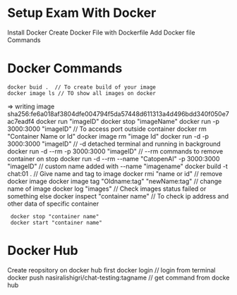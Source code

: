 # Setup Exam With Docker 

Install Docker 
Create Docker File with Dockerfile
Add Docker file Commands

# Docker Commands
    docker buid .  // To create build of your image
    docker image ls // TO show all images on docker
 => writing image sha256:fe6a018af3804dfe004794f5da57448d611313a4d496bdd340f050e7ac7eadf4 
    docker run "imageID"
    docker stop "imageName" 
    docker run -p 3000:3000 "imageID"   // To access port outside container
    docker rm "Container Name or Id"
    docker image rm "image Id"
     docker run -d -p 3000:3000 "imageID"   //  -d detached terminal and running in background
    docker run -d --rm -p 3000:3000 "imageID"   // --rm commands to remove container on stop
    docker run -d --rm --name "CatopenAI" -p 3000:3000 "imageID"  // custom name added with --name "imagename"
     docker build -t chat:01 . // Give name and tag to image 
     docker rmi "name or id" // remove docker image
     docker image tag "Oldname:tag" "newName:tag" // change name of image
     docker log "images" // Check images status failed or something else
     docker inspect "container name" // To check ip address and other data of specific container

     docker stop "container name"
     docker start "container name" 

# Docker Hub
Create reopsitory on docker hub first
docker login // login from terminal
docker push nasiralishigri/chat-testing:tagname // get command from docke hub
